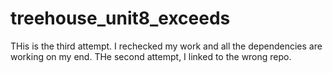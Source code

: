 # treehouse_unit8_exceeds


THis is the third attempt.  I rechecked my work and all the dependencies are working on my end.  THe second attempt, I linked to the wrong repo. 